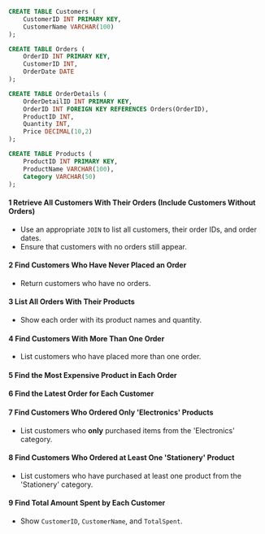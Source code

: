 ```sql
CREATE TABLE Customers (
    CustomerID INT PRIMARY KEY,
    CustomerName VARCHAR(100)
);

CREATE TABLE Orders (
    OrderID INT PRIMARY KEY,
    CustomerID INT,
    OrderDate DATE
);

CREATE TABLE OrderDetails (
    OrderDetailID INT PRIMARY KEY,
    OrderID INT FOREIGN KEY REFERENCES Orders(OrderID),
    ProductID INT,
    Quantity INT,
    Price DECIMAL(10,2)
);

CREATE TABLE Products (
    ProductID INT PRIMARY KEY,
    ProductName VARCHAR(100),
    Category VARCHAR(50)
);
```


#### **1️ Retrieve All Customers With Their Orders (Include Customers Without Orders)**
- Use an appropriate `JOIN` to list all customers, their order IDs, and order dates.
- Ensure that customers with no orders still appear.

#### **2️ Find Customers Who Have Never Placed an Order**
- Return customers who have no orders.

#### **3️ List All Orders With Their Products**
- Show each order with its product names and quantity.

#### **4️ Find Customers With More Than One Order**
- List customers who have placed more than one order.

#### **5️ Find the Most Expensive Product in Each Order**

#### **6️ Find the Latest Order for Each Customer**

#### **7️ Find Customers Who Ordered Only 'Electronics' Products**
- List customers who **only** purchased items from the 'Electronics' category.

#### **8️ Find Customers Who Ordered at Least One 'Stationery' Product**
- List customers who have purchased at least one product from the 'Stationery' category.

#### **9️ Find Total Amount Spent by Each Customer**
- Show `CustomerID`, `CustomerName`, and `TotalSpent`.

